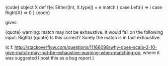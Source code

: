 {code}
    object X
    def f(e: Either[Int, X.type]) = e match {
      case Left(i) => i
      case Right(X) => 0
    }
{code}

gives:

{quote}
    warning: match may not be exhaustive.
    It would fail on the following input: Right(<not X>)
{quote}
Is this correct? Surely the match is in fact exhaustive.

(c.f. http://stackoverflow.com/questions/11166098/why-does-scala-2-10-give-match-may-not-be-exhaustive-warning-when-matching-on, where it was suggested I post this as a bug report.)
